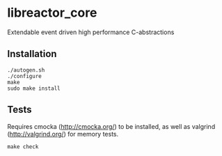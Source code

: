 libreactor_core
===============

Extendable event driven high performance C-abstractions

Installation
------------

    ./autogen.sh
    ./configure
    make
    sudo make install

Tests
-----

Requires cmocka (http://cmocka.org/) to be installed, as well as valgrind (http://valgrind.org/) for memory tests.

    make check
